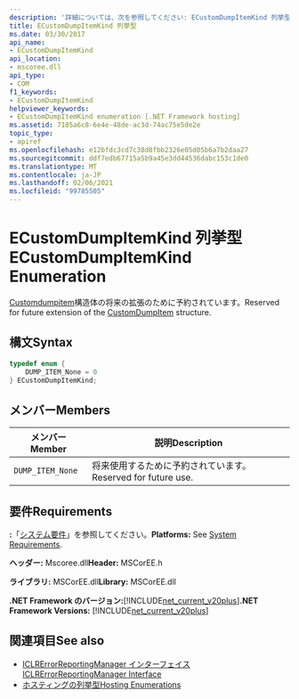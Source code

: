```yaml
---
description: '詳細については、次を参照してください: ECustomDumpItemKind 列挙型'
title: ECustomDumpItemKind 列挙型
ms.date: 03/30/2017
api_name:
- ECustomDumpItemKind
api_location:
- mscoree.dll
api_type:
- COM
f1_keywords:
- ECustomDumpItemKind
helpviewer_keywords:
- ECustomDumpItemKind enumeration [.NET Framework hosting]
ms.assetid: 7105a6c8-6e4e-48de-ac3d-74ac75e5de2e
topic_type:
- apiref
ms.openlocfilehash: e12bfdc3cd7c38d8fbb2326e05d05b6a7b2daa27
ms.sourcegitcommit: ddf7edb67715a5b9a45e3dd44536dabc153c1de0
ms.translationtype: MT
ms.contentlocale: ja-JP
ms.lasthandoff: 02/06/2021
ms.locfileid: "99785505"
---
```

# <a name="ecustomdumpitemkind-enumeration"></a><span data-ttu-id="ec5cf-103">ECustomDumpItemKind 列挙型</span><span class="sxs-lookup"><span data-stu-id="ec5cf-103">ECustomDumpItemKind Enumeration</span></span>

<span data-ttu-id="ec5cf-104">[Customdumpitem](customdumpitem-structure.md)構造体の将来の拡張のために予約されています。</span><span class="sxs-lookup"><span data-stu-id="ec5cf-104">Reserved for future extension of the [CustomDumpItem](customdumpitem-structure.md) structure.</span></span>  
  
## <a name="syntax"></a><span data-ttu-id="ec5cf-105">構文</span><span class="sxs-lookup"><span data-stu-id="ec5cf-105">Syntax</span></span>  
  
```cpp  
typedef enum {  
    DUMP_ITEM_None = 0  
} ECustomDumpItemKind;  
```  
  
## <a name="members"></a><span data-ttu-id="ec5cf-106">メンバー</span><span class="sxs-lookup"><span data-stu-id="ec5cf-106">Members</span></span>  
  
|<span data-ttu-id="ec5cf-107">メンバー</span><span class="sxs-lookup"><span data-stu-id="ec5cf-107">Member</span></span>|<span data-ttu-id="ec5cf-108">説明</span><span class="sxs-lookup"><span data-stu-id="ec5cf-108">Description</span></span>|  
|------------|-----------------|  
|`DUMP_ITEM_None`|<span data-ttu-id="ec5cf-109">将来使用するために予約されています。</span><span class="sxs-lookup"><span data-stu-id="ec5cf-109">Reserved for future use.</span></span>|  
  
## <a name="requirements"></a><span data-ttu-id="ec5cf-110">要件</span><span class="sxs-lookup"><span data-stu-id="ec5cf-110">Requirements</span></span>  

 <span data-ttu-id="ec5cf-111">**:**「[システム要件](../../get-started/system-requirements.md)」を参照してください。</span><span class="sxs-lookup"><span data-stu-id="ec5cf-111">**Platforms:** See [System Requirements](../../get-started/system-requirements.md).</span></span>  
  
 <span data-ttu-id="ec5cf-112">**ヘッダー:** Mscoree.dll</span><span class="sxs-lookup"><span data-stu-id="ec5cf-112">**Header:** MSCorEE.h</span></span>  
  
 <span data-ttu-id="ec5cf-113">**ライブラリ:** MSCorEE.dll</span><span class="sxs-lookup"><span data-stu-id="ec5cf-113">**Library:** MSCorEE.dll</span></span>  
  
 <span data-ttu-id="ec5cf-114">**.NET Framework のバージョン:**[!INCLUDE[net_current_v20plus](../../../../includes/net-current-v20plus-md.md)]</span><span class="sxs-lookup"><span data-stu-id="ec5cf-114">**.NET Framework Versions:** [!INCLUDE[net_current_v20plus](../../../../includes/net-current-v20plus-md.md)]</span></span>  
  
## <a name="see-also"></a><span data-ttu-id="ec5cf-115">関連項目</span><span class="sxs-lookup"><span data-stu-id="ec5cf-115">See also</span></span>

- [<span data-ttu-id="ec5cf-116">ICLRErrorReportingManager インターフェイス</span><span class="sxs-lookup"><span data-stu-id="ec5cf-116">ICLRErrorReportingManager Interface</span></span>](iclrerrorreportingmanager-interface.md)
- [<span data-ttu-id="ec5cf-117">ホスティングの列挙型</span><span class="sxs-lookup"><span data-stu-id="ec5cf-117">Hosting Enumerations</span></span>](hosting-enumerations.md)
